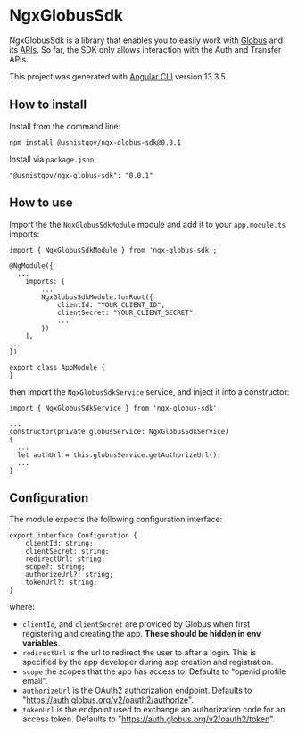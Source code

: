 # NgxGlobusSdk

NgxGlobusSdk is a library that enables you to easily work with [Globus](https://www.globus.org/) and its [APIs](https://docs.globus.org/api/). So far, the SDK only allows interaction with the Auth and Transfer APIs.

This project was generated with [Angular CLI](https://github.com/angular/angular-cli) version 13.3.5.


## How to install

Install from the command line:

```
npm install @usnistgov/ngx-globus-sdk@0.0.1
```

Install via `package.json`:

```
"@usnistgov/ngx-globus-sdk": "0.0.1"
```


## How to use

Import the the `NgxGlobusSdkModule` module and add it to your `app.module.ts` imports:

```
import { NgxGlobusSdkModule } from 'ngx-globus-sdk';

@NgModule({
  ...
    imports: [
		...
		NgxGlobusSdkModule.forRoot({
			clientId: "YOUR_CLIENT_ID",
			clientSecret: "YOUR_CLIENT_SECRET",
            ...
		})
	],
...
})

export class AppModule {
}
```

then import the `NgxGlobusSdkService` service, and inject it into a constructor:

```
import { NgxGlobusSdkService } from 'ngx-globus-sdk';

...
constructor(private globusService: NgxGlobusSdkService)
{
  ...
  let authUrl = this.globusService.getAuthorizeUrl();
  ...
}
```

## Configuration

The module expects the following configuration interface:

```
export interface Configuration {
    clientId: string;
    clientSecret: string;
    redirectUrl: string;
    scope?: string;
    authorizeUrl?: string;
    tokenUrl?: string;
}
```

where:
 - `clientId`, and `clientSecret` are provided by Globus when first registering and creating the app. **These should be hidden in env variables**.
 - `redirectUrl` is the url to redirect the user to after a login. This is specified by the app developer during app creation and registration. 
 - `scope` the scopes that the app has access to. Defaults to "openid profile email".
 - `authorizeUrl` is the OAuth2 authorization endpoint. Defaults to "https://auth.globus.org/v2/oauth2/authorize".
 - `tokenUrl` is the endpoint used to exchange an authorization code for an access token. Defaults to "https://auth.globus.org/v2/oauth2/token".
